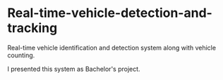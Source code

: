 # Real-time-vehicle-detection-and-tracking
Real-time vehicle identification and detection system along with vehicle counting.

I presented this system as Bachelor's project.
